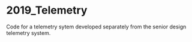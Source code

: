 # 2019_Telemetry
Code for a telemetry sytem developed separately from the senior design telemetry system.
